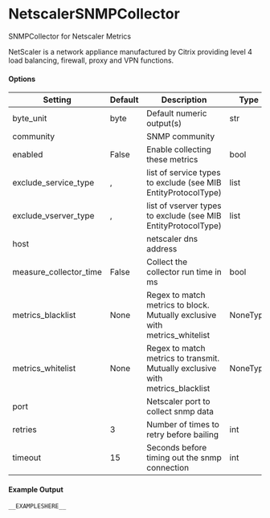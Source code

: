 <!--This file was generated from the python source
Please edit the source to make changes
-->
NetscalerSNMPCollector
=====

SNMPCollector for Netscaler Metrics

NetScaler is a network appliance manufactured by Citrix providing level 4 load
balancing, firewall, proxy and VPN functions.


#### Options

Setting | Default | Description | Type
--------|---------|-------------|-----
byte_unit | byte | Default numeric output(s) | str
community |  | SNMP community | 
enabled | False | Enable collecting these metrics | bool
exclude_service_type | , | list of service types to exclude (see MIB EntityProtocolType) | list
exclude_vserver_type | , | list of vserver types to exclude (see MIB EntityProtocolType) | list
host |  | netscaler dns address | 
measure_collector_time | False | Collect the collector run time in ms | bool
metrics_blacklist | None | Regex to match metrics to block. Mutually exclusive with metrics_whitelist | NoneType
metrics_whitelist | None | Regex to match metrics to transmit. Mutually exclusive with metrics_blacklist | NoneType
port |  | Netscaler port to collect snmp data | 
retries | 3 | Number of times to retry before bailing | int
timeout | 15 | Seconds before timing out the snmp connection | int

#### Example Output

```
__EXAMPLESHERE__
```

